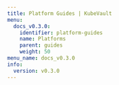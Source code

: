```yaml
---
title: Platform Guides | KubeVault
menu:
  docs_v0.3.0:
    identifier: platform-guides
    name: Platforms
    parent: guides
    weight: 50
menu_name: docs_v0.3.0
info:
  version: v0.3.0
---
```


